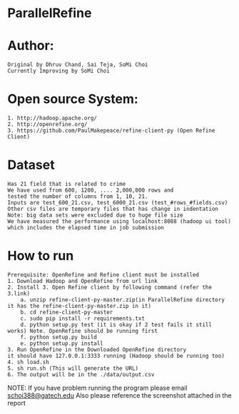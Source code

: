 # ParallelRefine
# Author: 
	Original by Dhruv Chand, Sai Teja, SoMi Choi
	Currently Improving by SoMi Choi
# Open source System: 
	1. http://hadoop.apache.org/
	2. http://openrefine.org/
	3. https://github.com/PaulMakepeace/refine-client-py (Open Refine Client)

# Dataset 
	Has 21 field that is related to crime
	We have used from 600, 1200, .... 2,000,000 rows and
	tested the number of columns from 1, 10, 21.
	Inputs are test_600_21.csv, test_6000_21.csv (test_#rows_#fields.csv)
	Other csv files are temporary files that has change in indentation
	Note: big data sets were excluded due to huge file size
	We have measured the performance using localhost:8088 (hadoop ui tool)
	which includes the elapsed time in job submission
# How to run
	Prerequisite: OpenRefine and Refine client must be installed
	1. Download Hadoop and OpenRefine from url link
	2. Install 3. Open Refine client by following command (refer the 3.link)
		a. unzip refine-client-py-master.zip(in ParallelRefine directory it has the refine-client-py-master.zip in it)
		b. cd refine-client-py-master
		c. sudo pip install -r requirements.txt
		d. python setup.py test (it is okay if 2 test fails it still works) Note. OpenRefine should be running first
		f. python setup.py build
		e. python setup.py install
	3. Run OpenRefine in the Downloaded OpenRefine directory 
	it should have 127.0.0.1:3333 running (Hadoop should be running too)
	4. sh load.sh
	5. sh run.sh (This will generate the URL)
	6. The output will be in the ./data/output.csv

NOTE: If you have problem running the program please email schoi388@gatech.edu
	Also please reference the screenshot attached in the report
